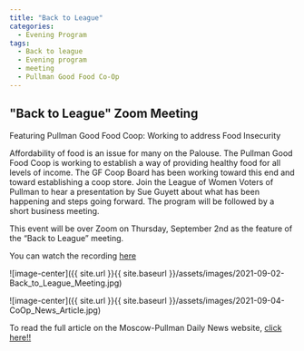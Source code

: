 ```yaml
---
title: "Back to League"
categories:
  - Evening Program
tags:
  - Back to league
  - Evening program
  - meeting
  - Pullman Good Food Co-Op
---
```


## "Back to League" Zoom Meeting
Featuring Pullman Good Food Coop: Working to address Food Insecurity


Affordability of food is an issue for many on the Palouse. The Pullman Good Food Coop is working to establish a way of providing healthy food for all levels of income. The GF Coop Board has been working toward this end and toward establishing a coop store. Join the League of Women Voters of Pullman to hear a presentation by Sue Guyett about what has been happening and steps going forward.  The program will be followed by a short business meeting.

This event will be over Zoom on Thursday, September 2nd as the feature of the “Back to League” meeting.

You can watch the recording [here](https://youtu.be/fsGeiOciKaQ)

![image-center]({{ site.url }}{{ site.baseurl }}/assets/images/2021-09-02-Back_to_League_Meeting.jpg)

![image-center]({{ site.url }}{{ site.baseurl }}/assets/images/2021-09-04-CoOp_News_Article.jpg)

To read the full article on the Moscow-Pullman Daily News website, [click here!!](https://dnews.com/local/pullman-food-co-op-closer-to-identifying-location/article_92c687ee-9a8f-58e4-9a87-ea75693a041b.html)



